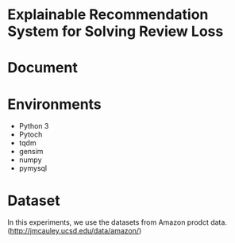 # Explainable Recommendation System for Solving Review Loss

# Document

# Environments

-   Python 3
-   Pytoch
-   tqdm
-   gensim
-   numpy
-   pymysql

# Dataset

In this experiments, we use the datasets from Amazon prodct data.
(http://jmcauley.ucsd.edu/data/amazon/)